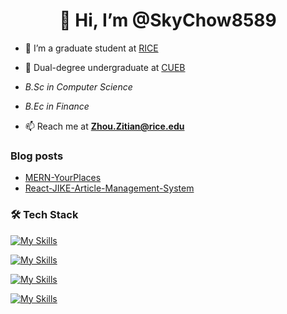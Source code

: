 <h1 align="center">👋 Hi, I’m @SkyChow8589</h1>

- 🌱 I’m a graduate student at [RICE](https://www.rice.edu/)

- 📖 Dual-degree undergraduate at [CUEB](https://www.cueb.edu.cn/)
- _B.Sc in Computer Science_

- _B.Ec in Finance_

- 📫 Reach me at **Zhou.Zitian@rice.edu**

### Blog posts

<!-- BLOG-POST-LIST:START -->

- [MERN-YourPlaces](https://github.com/SkyChow8589/MERN-YourPlaces)
- [React-JIKE-Article-Management-System](https://github.com/SkyChow8589/React-JIKE-Article-Management-System)

<!-- BLOG-POST-LIST:END -->

### 🛠️ Tech Stack

[![My Skills](https://skillicons.dev/icons?i=c,java,python,nodejs,css,html,js,golang,ruby)](https://skillicons.dev)

[![My Skills](https://skillicons.dev/icons?i=react,vue,express,django,spring,flask,sass)](https://skillicons.dev)

[![My Skills](https://skillicons.dev/icons?i=git,docker,aws,azure,nginx,postman,selenium)](https://skillicons.dev)

[![My Skills](https://skillicons.dev/icons?i=mysql,mongodb,postgres,redis,firebase,supabase)](https://skillicons.dev)
<!---
SkyChow8589/SkyChow8589 is a ✨ special ✨ repository because its `README.md` (this file) appears on your GitHub profile.
You can click the Preview link to take a look at your changes.
--->
